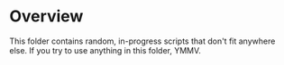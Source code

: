 # Overview

This folder contains random, in-progress scripts that don't fit anywhere else.  If you try to use anything in this folder, YMMV.